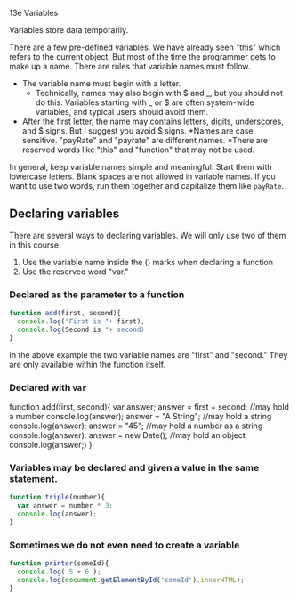 13e Variables

Variables store data temporarily.

There are a few pre-defined variables.  We have already seen "this" which refers to the current object.  But most of the time the programmer gets to make up a name.  There are rules that variable names must follow.

* The variable name must begin with a letter.
  * Technically, names may also begin with $ and _, but you should not do this.  Variables starting with _ or $ are often system-wide variables, and typical users should avoid them.
* After the first letter, the name may contains letters, digits, underscores, and $ signs.  But I suggest you avoid $ signs.
*Names are case sensitive.  "payRate" and "payrate" are different names.
*There are reserved words like "this" and "function" that may not be used.

In general, keep variable names simple and meaningful.  Start them with lowercase letters.  Blank spaces are not allowed in variable names.  If you want to use two words, run them together and capitalize them like ```payRate```.

## Declaring variables

There are several ways to declaring variables.  We will only use two of them in this course.

1. Use the variable name inside the () marks when declaring a function
2. Use the reserved word "var."

### Declared as the parameter to a function

```javascript
function add(first, second){
  console.log("First is "+ first);
  console.log(Second is "+ second)
}
```
In the above example the two variable names are "first" and "second."  They are only available within the function itself.

### Declared with ```var```

function add(first, second){
 var answer;
 answer = first + second;  //may hold a number
 console.log(answer);
 answer = "A String";     //may hold a string
 console.log(answer);
 answer = "45";     //may hold a number as a string
 console.log(answer);
 answer = new Date();  //may hold an object
 console.log(answer;)
}

### Variables may be declared and given a value in the same statement.

```javascript
function triple(number){
  var answer = number * 3;
  console.log(answer);
}
```

### Sometimes we do not even need to create a variable

```javascript
function printer(someId){
  console.log( 5 + 6 );
  console.log(document.getElementById('someId').innerHTML);
}
```

